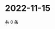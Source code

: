 # 2022-11-15

共 0 条

<!-- BEGIN WEIBO -->
<!-- 最后更新时间 Tue Nov 15 2022 21:34:15 GMT+0800 (China Standard Time) -->

<!-- END WEIBO -->
